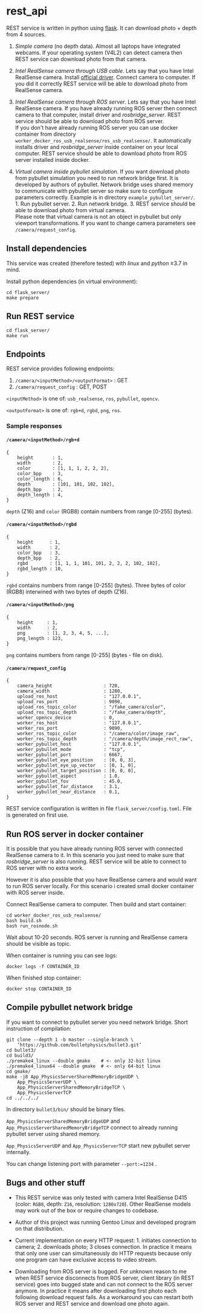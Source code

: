# rest_api

REST service is written in python using [flask](https://flask.palletsprojects.com/en/2.0.x/index.html). It can download photo + depth from 4 sources.

1. *Simple camera* (no depth data). Almost all laptops have integrated webcams. If your operating system (V4L2) can detect camera then REST service can download photo from that camera.

2. *Intel RealSense camera through USB cable*. Lets say that you have Intel RealSense camera. Install [official driver](https://github.com/IntelRealSense/librealsense/). Connect camera to computer. If you did it correctly REST service will be able to download photo from RealSense camera.

3. *Intel RealSense camera through ROS server*. Lets say that you have Intel RealSense camera. If you have already running ROS server then connect camera to that computer, install driver and *rosbridge_server*. REST service should be able to download photo from ROS server. \
If you don't have already running ROS server you can use docker container from directory `worker_docker_ros_usb_realsense/ros_usb_realsense/`. It automatically installs driver and *rosbridge_server* inside container on your local computer. REST service should be able to download photo from ROS server installed inside docker.

4. *Virtual camera inside pybullet simulation*. If you want download photo from pybullet simulation you need to run network bridge first. It is developed by authors of pybullet. Network bridge uses shared memory to communicate with pybullet server so make sure to configure parameters correctly. Example is in directory `example_pybullet_server/`. 1. Run pybullet server. 2. Run network bridge. 3. REST service should be able to download photo from virtual camera. \
Please note that virtual camera is not an object in pybullet but only viewport transformations. If you want to change camera parameters see `/camera/request_config`.

## Install dependencies

This service was created (therefore tested) with *linux* and *python* ≥3.7 in mind.

Install python dependencies (in virtual environment):

```
cd flask_server/
make prepare
```

## Run REST service

```
cd flask_server/
make run
```

## Endpoints

REST service provides following endpoints:

1. `/camera/<inputMethod>/<outputFormat>` : GET
1. `/camera/request_config` : GET, POST

`<inputMethod>` is one of: `usb_realsense`, `ros`, `pybullet`, `opencv`.

`<outputFormat>` is one of: `rgb+d`, `rgbd`, `png`, `ros`.

### Sample responses

#### `/camera/<inputMethod>/rgb+d`

```
{
	height       : 1,
	width        : 2,
	color        : [1, 1, 1, 2, 2, 2],
	color_bpp    : 3,
	color_length : 6,
	depth        : [101, 101, 102, 102],
	depth_bpp    : 2,
	depth_length : 4,
}
```

`depth` (Z16) and `color` (RGB8) contain numbers from range [0-255] (bytes).

#### `/camera/<inputMethod>/rgbd`

```
{
	height      : 1,
	width       : 2,
	color_bpp   : 3,
	depth_bpp   : 2,
	rgbd        : [1, 1, 1, 101, 101, 2, 2, 2, 102, 102],
	rgbd_length : 10,
}
```

`rgbd` contains numbers from range [0-255] (bytes). Three bytes of color (RGB8) interwined with two bytes of depth (Z16).

#### `/camera/<inputMethod>/png`

```
{
	height     : 1,
	width      : 2,
	png        : [1, 2, 3, 4, 5, ...],
	png_length : 123,
}
```

`png` contains numbers from range [0-255] (bytes - file on disk).

#### `/camera/request_config`

```
{
	camera_height                   : 720,
	camera_width                    : 1280,
	upload_ros_host                 : "127.0.0.1",
	upload_ros_port                 : 9090,
	upload_ros_topic_color          : "/fake_camera/color",
	upload_ros_topic_depth          : "/fake_camera/depth",
	worker_opencv_device            : 0,
	worker_ros_host                 : "127.0.0.1",
	worker_ros_port                 : 9090,
	worker_ros_topic_color          : "/camera/color/image_raw",
	worker_ros_topic_depth          : "/camera/depth/image_rect_raw",
	worker_pybullet_host            : "127.0.0.1",
	worker_pybullet_mode            : "tcp",
	worker_pybullet_port            : 6667,
	worker_pybullet_eye_position    : [0, 0, 3],
	worker_pybullet_eye_up_vector   : [0, 1, 0],
	worker_pybullet_target_position : [0, 0, 0],
	worker_pybullet_aspect          : 1.0,
	worker_pybullet_fov             : 45.0,
	worker_pybullet_far_distance    : 3.1,
	worker_pybullet_near_distance   : 0.1,
}
```

REST service configuration is written in file `flask_server/config.toml`. File is generated on first use.

## Run ROS server in docker container

It is possible that you have already running ROS server with connected RealSense camera to it. In this scenario you just need to make sure that *rosbridge_server* is also running. REST service will be able to connect to ROS server with no extra work.

However it is also possible that you have RealSense camera and would want to run ROS server locally. For this scenario i created small docker container with ROS server inside.

Connect RealSense camera to computer. Then build and start container:

```
cd worker_docker_ros_usb_realsense/
bash build.sh
bash run_rosnode.sh
```

Wait about 10-20 seconds. ROS server is running and RealSense camera should be visible as topic.

When container is running you can see logs:

```
docker logs -f CONTAINER_ID
```

When finished stop container:

```
docker stop CONTAINER_ID
```

## Compile pybullet network bridge

If you want to connect to pybullet server you need network bridge. Short instruction of compilation:

```
git clone --depth 1 -b master --single-branch \
    ’https://github.com/bulletphysics/bullet3.git’
cd bullet3/
cd build3/
./premake4_linux --double gmake    # <- only 32-bit linux
./premake4_linux64 --double gmake  # <- only 64-bit linux
cd gmake/
make -j8 App_PhysicsServerSharedMemoryBridgeUDP \
    App_PhysicsServerUDP \
    App_PhysicsServerSharedMemoryBridgeTCP \
    App_PhysicsServerTCP
cd ../../../
```

In directory `bullet3/bin/` should be binary files.

`App_PhysicsServerSharedMemoryBridgeUDP` and `App_PhysicsServerSharedMemoryBridgeTCP` connect to already running pybullet server using shared memory.

`App_PhysicsServerUDP` and `App_PhysicsServerTCP` start new pybullet server internally.

You can change listening port with parameter `--port:=1234` .

## Bugs and other stuff

* This REST service was only tested with camera Intel RealSense D415 (color: `RGB8`, depth: `Z16`, resolution: `1280x720`). Other RealSense models may work out of the box or require changes to codebase.

* Author of this project was running Gentoo Linux and developed program on that distribution.

* Current implementation on every HTTP request: 1. initiates connection to camera; 2. downloads photo; 3 closes connection. In practice it means that only one user can simultaneously do HTTP requests because only one program can have exclusive access to video stream.

* Downloading from ROS server is bugged. For unknown reason to me when REST service disconnects from ROS server, client library (in REST service) goes into bugged state and can not connect to the ROS server anymore. In practice it means after downloading first photo each following download request fails. As a workaround you can restart both ROS server and REST service and download one photo again.
